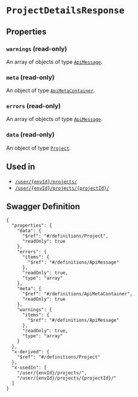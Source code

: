 # `ProjectDetailsResponse` #







## Properties ##

### `warnings` (read-only) ###




An array of 
objects of type [`ApiMessage`](./../definitions/ApiMessage.mkd).


### `meta` (read-only) ###




An object of type [`ApiMetaContainer`](./../definitions/ApiMetaContainer.mkd).



### `errors` (read-only) ###




An array of 
objects of type [`ApiMessage`](./../definitions/ApiMessage.mkd).


### `data` (read-only) ###




An object of type [`Project`](./../definitions/Project.mkd).





## Used in ##

  + [`/user/{envId}/projects/`](./../rest/api/v1beta0/user/{envId}/projects/)
  + [`/user/{envId}/projects/{projectId}/`](./../rest/api/v1beta0/user/{envId}/projects/{projectId}/)

## Swagger Definition ##

    {
      "properties": {
        "data": {
          "$ref": "#/definitions/Project", 
          "readOnly": true
        }, 
        "errors": {
          "items": {
            "$ref": "#/definitions/ApiMessage"
          }, 
          "readOnly": true, 
          "type": "array"
        }, 
        "meta": {
          "$ref": "#/definitions/ApiMetaContainer", 
          "readOnly": true
        }, 
        "warnings": {
          "items": {
            "$ref": "#/definitions/ApiMessage"
          }, 
          "readOnly": true, 
          "type": "array"
        }
      }, 
      "x-derived": {
        "$ref": "#/definitions/Project"
      }, 
      "x-usedIn": [
        "/user/{envId}/projects/", 
        "/user/{envId}/projects/{projectId}/"
      ]
    }
